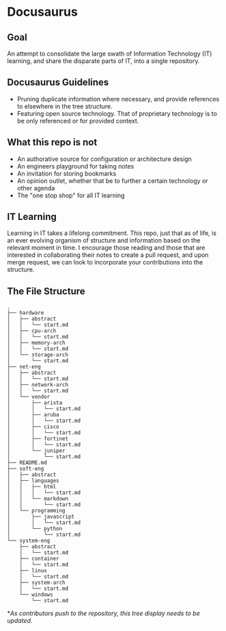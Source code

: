 # Docusaurus


## Goal
An attempt to consolidate the large swath of Information Technology (IT) learning, and share the disparate parts of IT, into a single repository.

## Docusaurus Guidelines

- Pruning duplicate information where necessary, and provide references to elsewhere in the tree structure.
- Featuring open source technology. That of proprietary technology is to be only referenced or for provided context.

## What this repo is not

- An authorative source for configuration or architecture design
- An engineers playground for taking notes 
- An invitation for storing bookmarks
- An opinion outlet, whether that be to further a certain technology or other agenda
- The "one stop shop" for all IT learning

## IT Learning

Learning in IT takes a lifelong commitment. This repo, just that as of life, is an ever evolving organism of structure and information based on the relevant moment in time. I encourage those reading and those that are interested in collaborating their notes to create a pull request, and upon merge request, we can look to incorporate your contributions into the structure.

## The File Structure

```
.
├── hardware
│   ├── abstract
│   │   └── start.md
│   ├── cpu-arch
│   │   └── start.md
│   ├── memory-arch
│   │   └── start.md
│   └── storage-arch
│       └── start.md
├── net-eng
│   ├── abstract
│   │   └── start.md
│   ├── network-arch
│   │   └── start.md
│   └── vendor
│       ├── arista
│       │   └── start.md
│       ├── aruba
│       │   └── start.md
│       ├── cisco
│       │   └── start.md
│       ├── fortinet
│       │   └── start.md
│       └── juniper
│           └── start.md
├── README.md
├── soft-eng
│   ├── abstract
│   ├── languages
│   │   ├── html
│   │   │   └── start.md
│   │   └── markdown
│   │       └── start.md
│   └── programming
│       ├── javascript
│       │   └── start.md
│       └── python
│           └── start.md
└── system-eng
    ├── abstract
    │   └── start.md
    ├── container
    │   └── start.md
    ├── linux
    │   └── start.md
    ├── system-arch
    │   └── start.md
    └── windows
        └── start.md
```

**As contributors push to the repository, this tree display needs to be updated.*